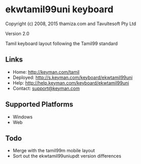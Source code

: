 ekwtamil99uni keyboard
======================

Copyright (c) 2008, 2015 thamiza.com and Tavultesoft Pty Ltd

Version 2.0

Tamil keyboard layout following the Tamil99 standard

Links
-----

 * Home:     <http://keyman.com/tamil>
 * Deployed: <http://s.keyman.com/keyboard/ekwtamil99uni>
 * Help:     <http://help.keyman.com/keyboard/ekwtamil99uni>
 * Contact:  <support@keyman.com>

Supported Platforms
-------------------
 * Windows
 * Web

Todo
----
 * Merge with the tamil99m mobile layout
 * Sort out the ekwtamil99uniupdt version differences
 